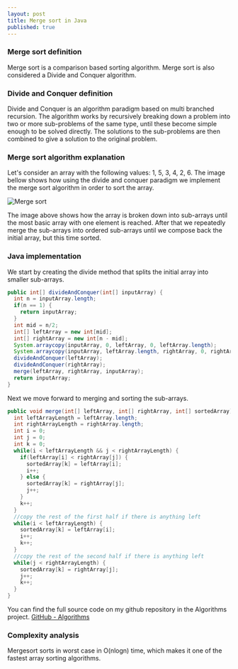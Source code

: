 ```yaml
---
layout: post
title: Merge sort in Java
published: true
---
```


### Merge sort definition
Merge sort is a comparison based sorting algorithm. Merge sort is also considered a Divide and Conquer algorithm.

### Divide and Conquer definition
Divide and Conquer is an algorithm paradigm based on multi branched recursion. The algorithm works by recursively breaking down a problem into two or more sub-problems of the same type, until these become simple enough to be solved directly. The solutions to the sub-problems are then combined to give a solution to the original problem.

### Merge sort algorithm explanation
Let's consider an array with the following values: 1, 5, 3, 4, 2, 6. The image bellow shows how using the divide and conquer paradigm we implement the merge sort algorithm in order to sort the array.

![Merge sort](/public/images/Divide_and_Conquer.png)

The image above shows how the array is broken down into sub-arrays until the most basic array with one element is reached. After that we repeatedly merge the sub-arrays into ordered sub-arrays until we compose back the initial array, but this time sorted.

### Java implementation
We start by creating the divide method that splits the initial array into smaller sub-arrays.

``` java
public int[] divideAndConquer(int[] inputArray) {
  int n = inputArray.length;
  if(n == 1) {
    return inputArray;
  }
  int mid = n/2;
  int[] leftArray = new int[mid];
  int[] rightArray = new int[n - mid];
  System.arraycopy(inputArray, 0, leftArray, 0, leftArray.length);
  System.arraycopy(inputArray, leftArray.length, rightArray, 0, rightArray.length);
  divideAndConquer(leftArray);
  divideAndConquer(rightArray);
  merge(leftArray, rightArray, inputArray);
  return inputArray;
}
```

Next we move forward to merging and sorting the sub-arrays.

``` java
public void merge(int[] leftArray, int[] rightArray, int[] sortedArray) {
  int leftArrayLength = leftArray.length;
  int rightArrayLength = rightArray.length;
  int i = 0;
  int j = 0;
  int k = 0;
  while(i < leftArrayLength && j < rightArrayLength) {
    if(leftArray[i] < rightArray[j]) {
      sortedArray[k] = leftArray[i];
      i++;
    } else {
      sortedArray[k] = rightArray[j];
      j++;
    }
    k++;
  }
  //copy the rest of the first half if there is anything left
  while(i < leftArrayLength) {
    sortedArray[k] = leftArray[i];
    i++;
    k++;
  }
  //copy the rest of the second half if there is anything left
  while(j < rightArrayLength) {
    sortedArray[k] = rightArray[j];
    j++;
    k++;
  }
}
```

You can find the full source code on my github repository in the Algorithms project.
<a href="https://github.com/andreivisan/Algorithms">GitHub - Algorithms</a>

### Complexity analysis
Mergesort sorts in worst case in O(nlogn) time, which makes it one of the fastest array sorting algorithms.
